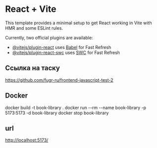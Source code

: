 # React + Vite

This template provides a minimal setup to get React working in Vite with HMR and some ESLint rules.

Currently, two official plugins are available:

- [@vitejs/plugin-react](https://github.com/vitejs/vite-plugin-react/blob/main/packages/plugin-react/README.md) uses [Babel](https://babeljs.io/) for Fast Refresh
- [@vitejs/plugin-react-swc](https://github.com/vitejs/vite-plugin-react-swc) uses [SWC](https://swc.rs/) for Fast Refresh

## Ссылка на таску

<https://github.com/fugr-ru/frontend-javascript-test-2>

## Docker

docker build -t book-library .
docker run --rm --name book-library -p 5173:5173 -d book-library
docker stop book-library

## url

<http://localhost:5173/>
